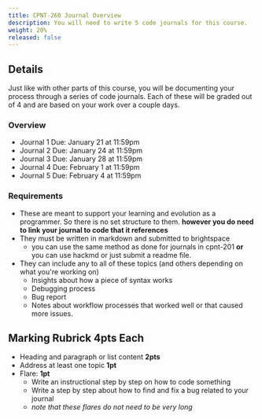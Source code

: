 ```yaml
---
title: CPNT-260 Journal Overview
description: You will need to write 5 code journals for this course.
weight: 20%
released: false
---
```


## Details

Just like with other parts of this course, you will be documenting your process through a series of code journals. Each of these will be graded out of 4 and are based on your work over a couple days.

### Overview

- Journal 1 Due: January 21 at 11:59pm
- Journal 2 Due: January 24 at 11:59pm
- Journal 3 Due: January 28 at 11:59pm
- Journal 4 Due: February 1 at 11:59pm
- Journal 5 Due: February 4 at 11:59pm

### Requirements

- These are meant to support your learning and evolution as a programmer. So there is no set structure to them. **however you do need to link your journal to code that it references**
- They must be written in markdown and submitted to brightspace
  - you can use the same method as done for journals in cpnt-201 **or** you can use hackmd or just submit a readme file.
- They can include any to all of these topics (and others depending on what you're working on)
  - Insights about how a piece of syntax works
  - Debugging process
  - Bug report
  - Notes about workflow processes that worked well or that caused more issues.

## Marking Rubrick **4pts Each**

- Heading and paragraph or list content **2pts**
- Address at least one topic **1pt**
- Flare: **1pt**
  - Write an instructional step by step on how to code something
  - Write a step by step about how to find and fix a bug related to your journal
  - _note that these flares do not need to be very long_
